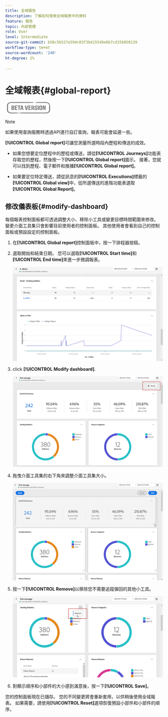 ```yaml
---
title: 全域報告
description: 了解如何使用全域報表中的資料
feature: 報告
topic: 內容管理
role: User
level: Intermediate
source-git-commit: b58c5b527e594c03f3b415549e6b7cd15b050139
workflow-type: tm+mt
source-wordcount: '240'
ht-degree: 2%

---
```


# 全域報表{#global-report}

![](../assets/do-not-localize/badge.png)

>[!NOTE]
>
> 如果使用查詢服務時透過API進行自訂查詢，報表可能會延遲一些。

**[!UICONTROL Global report]**&#x200B;可讓您測量所選時段內歷程和傳送的成效。

* 如果您想要定位歷程中的歷程或傳送，請從&#x200B;**[!UICONTROL Journeys]**&#x200B;功能表存取您的歷程，然後按一下&#x200B;**[!UICONTROL Global report]**&#x200B;圖示。 接著，您就可以找到歷程、電子郵件和推播&#x200B;**[!UICONTROL Global report]**。

* 如果要定位特定傳送，請從訊息的&#x200B;**[!UICONTROL Executions]**&#x200B;標籤的&#x200B;**[!UICONTROL Global view]**&#x200B;中，從所選傳送的進階功能表選取&#x200B;**[!UICONTROL Global Report]**。

## 修改儀表板{#modify-dashboard}

每個報表控制面板都可透過調整大小、移除小工具或變更目標時間範圍來修改。 變更介面工具集只會影響目前使用者的控制面板。 其他使用者會看到自己的控制面板或預設設定的控制面板。

1. 在&#x200B;**[!UICONTROL Global report]**&#x200B;控制面板中，按一下排程器按鈕。

1. 選取開始和結束日期。 您可以選取&#x200B;**[!UICONTROL Start time]**&#x200B;和&#x200B;**[!UICONTROL End time]**&#x200B;來進一步微調報表。

   ![](../assets/global_report_6.png)

1. click **[!UICONTROL Modify dashboard]**.

   ![](../assets/global_report_8.png)

1. 拖曳介面工具集的右下角來調整介面工具集大小。

   ![](../assets/global_report_9.png)

1. 按一下&#x200B;**[!UICONTROL Remove]**&#x200B;以移除您不需要追蹤彈回的其他小工具。

   ![](../assets/global_report_10.png)

1. 對顯示順序和小部件的大小感到滿意後，按一下&#x200B;**[!UICONTROL Save]**。

您的控制面板現在已儲存。 您的不同變更將會重新套用，以供稍後使用全域報表。 如果需要，請使用&#x200B;**[!UICONTROL Reset]**&#x200B;選項恢復預設小部件和小部件的順序。
